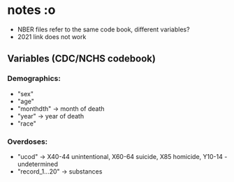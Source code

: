 # notes :o
- NBER files refer to the same code book, different variables?
- 2021 link does not work

## Variables (CDC/NCHS codebook)
### Demographics:
- "sex"
- "age"
- "monthdth" -> month of death
- "year" -> year of death
- "race"

### Overdoses:
- "ucod" -> X40-44 unintentional, X60-64 suicide, X85 homicide, Y10-14 - undetermined
- "record_1...20" -> substances



